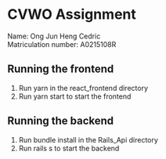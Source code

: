 # CVWO Assignment

Name: Ong Jun Heng Cedric  
Matriculation number: A0215108R

## Running the frontend

1. Run yarn in the react_frontend directory
2. Run yarn start to start the frontend

## Running the backend

1. Run bundle install in the Rails_Api directory
2. Run rails s to start the backend
